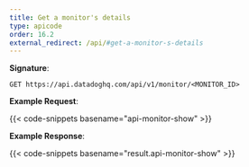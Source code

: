 ```yaml
---
title: Get a monitor's details
type: apicode
order: 16.2
external_redirect: /api/#get-a-monitor-s-details
---
```


**Signature**:

`GET https://api.datadoghq.com/api/v1/monitor/<MONITOR_ID>`

**Example Request**:

{{< code-snippets basename="api-monitor-show" >}}

**Example Response**:

{{< code-snippets basename="result.api-monitor-show" >}}

